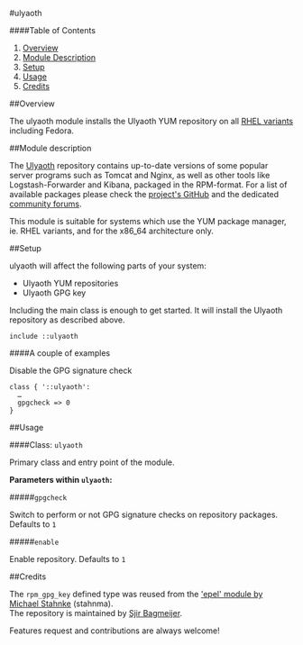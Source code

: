 #ulyaoth

####Table of Contents

1. [Overview](#overview)
2. [Module Description](#module-description)
3. [Setup](#setup)
4. [Usage](#usage)
5. [Credits](#credits)

##Overview

The ulyaoth module installs the Ulyaoth YUM repository on all [RHEL variants](http://en.wikipedia.org/wiki/List_of_Linux_distributions#RHEL-based) including Fedora.

##Module description

The [Ulyaoth](https://community.ulyaoth.net/threads/ulyaoth-repositories.3/) repository contains up-to-date versions of some popular server programs such as Tomcat and Nginx, as well as other tools like Logstash-Forwarder and Kibana, packaged in the RPM-format. For a list of available packages please check the [project's GitHub](https://github.com/sbagmeijer/ulyaoth/tree/master/Repository) and the dedicated [community forums](https://community.ulyaoth.net/forums/repository/).

This module is suitable for systems which use the YUM package manager, ie. RHEL variants, and for the x86_64 architecture only.

##Setup

ulyaoth will affect the following parts of your system:

* Ulyaoth YUM repositories
* Ulyaoth GPG key

Including the main class is enough to get started. It will install the Ulyaoth repository as described above.

```puppet
include ::ulyaoth
```

####A couple of examples

Disable the GPG signature check

```puppet
class { '::ulyaoth':
  …
  gpgcheck => 0
}
```

##Usage

####Class: `ulyaoth`

Primary class and entry point of the module.

**Parameters within `ulyaoth`:**

#####`gpgcheck`

Switch to perform or not GPG signature checks on repository packages. Defaults to `1`

#####`enable`

Enable repository. Defaults to `1`

##Credits

The `rpm_gpg_key` defined type was reused from the ['epel' module by Michael Stahnke](https://forge.puppetlabs.com/stahnma/epel) (stahnma).  
The repository is maintained by [Sjir Bagmeijer](https://github.com/sbagmeijer).

Features request and contributions are always welcome!
